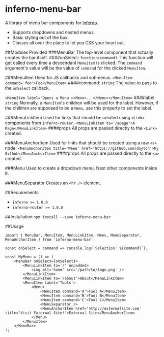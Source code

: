 # inferno-menu-bar
A library of menu bar components for [Inferno](https://github.com/infernojs/inferno).

- Supports dropdowns and nested menus.
- Basic styling out of the box.
- Classes all over the place to let you CSS your heart out.

##Modules Provided
###MenuBar
The top-level component that actually creates the bar itself.
####onSelect: `function(command)`
This function will get called every time a descendant `MenuItem` is clicked. The `command` argument's value will be the value of `command` for the clicked `MenuItem`.

###MenuItem
Used for JS callbacks and submenus.
`<MenuItem command='foo'>Foo</MenuItem>`
####command: `string`
The value to pass to the `onSelect` callback.

`<MenuItem label='Opens a Menu'><Menu>...</Menu></MenuItem>`
####label: `string`
Normally, a `MenuItem`'s children will be used for the label. However, if the children are supposed to be a `Menu`, use this property to set the label.

###MenuLinkItem
Used for links that should be created using `<Link>` components from `inferno-router`.
`<MenuLinkItem to='/apage'>A Page</MenuLinkItem>`
####props
All props are passed directly to the `<Link>` created.

###MenuAnchorItem
Used for links that should be created using a raw `<a>` node.
`<MenuAnchorItem title='Weee' href='https://github.com/doytch'>My Github</MenuAnchorItem>`
####props
All props are passed directly to the `<a>` created.

###Menu
Used to create a dropdown menu. Nest other components inside it.

###MenuSeparator
Creates an `<hr />` element.

##Requirements
- `inferno >= 1.0.0`
- `inferno-router >= 1.0.0`

##Installation
`npm install --save inferno-menu-bar`

##Usage
```
import { MenuBar, MenuItem, MenuLinkItem, Menu, MenuSeparator, MenuAnchorItem } from 'inferno-menu-bar';

const onSelect = command => console.log(`Selection: ${command}`);

const MyMenu = () => (
    <MenuBar onSelect={onSelect}>
        <MenuLinkItem to='/' unpadded>
            <img alt='home' src='/path/to/logo.png' />
        </MenuLinkItem>
        <MenuLinkItem to='/about'>About</MenuLinkItem>
        <MenuItem label='Tools'>
            <Menu>
                <MenuItem command='A'>Tool A</MenuItem>
                <MenuItem command='B'>Tool B</MenuItem>
                <MenuItem command='C'>Tool C</MenuItem>
                <MenuSeparator />
                <MenuAnchorItem href='http://externalsite.com' title='Visit External Site!'>External Site</MenuAnchorItem>
            </Menu>
        </MenuItem>
    </MenuBar>
);
